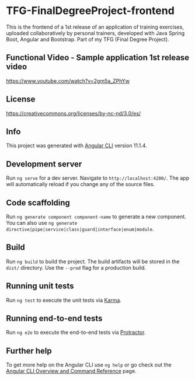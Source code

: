 # TFG-FinalDegreeProject-frontend 

This is the frontend of a 1st release of an application of training exercises, uploaded collaboratively by personal trainers, developed with Java Spring Boot, Angular and Bootstrap. Part of my TFG (Final Degree Project).

## Functional Video - Sample application 1st release video

https://www.youtube.com/watch?v=2gm5a_ZPhYw

## License

https://creativecommons.org/licenses/by-nc-nd/3.0/es/

## Info

This project was generated with [Angular CLI](https://github.com/angular/angular-cli) version 11.1.4.

## Development server

Run `ng serve` for a dev server. Navigate to `http://localhost:4200/`. The app will automatically reload if you change any of the source files.

## Code scaffolding

Run `ng generate component component-name` to generate a new component. You can also use `ng generate directive|pipe|service|class|guard|interface|enum|module`.

## Build

Run `ng build` to build the project. The build artifacts will be stored in the `dist/` directory. Use the `--prod` flag for a production build.

## Running unit tests

Run `ng test` to execute the unit tests via [Karma](https://karma-runner.github.io).

## Running end-to-end tests

Run `ng e2e` to execute the end-to-end tests via [Protractor](http://www.protractortest.org/).

## Further help

To get more help on the Angular CLI use `ng help` or go check out the [Angular CLI Overview and Command Reference](https://angular.io/cli) page.
